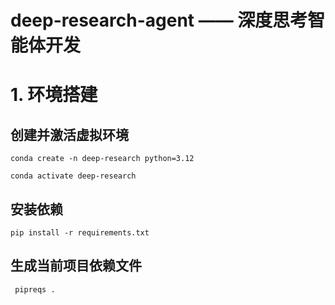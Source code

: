 # deep-research-agent —— 深度思考智能体开发

# 1. 环境搭建

## 创建并激活虚拟环境

```shell
conda create -n deep-research python=3.12

conda activate deep-research
```

## 安装依赖

```shell
pip install -r requirements.txt
```

## 生成当前项目依赖文件

```shell
 pipreqs .
```


